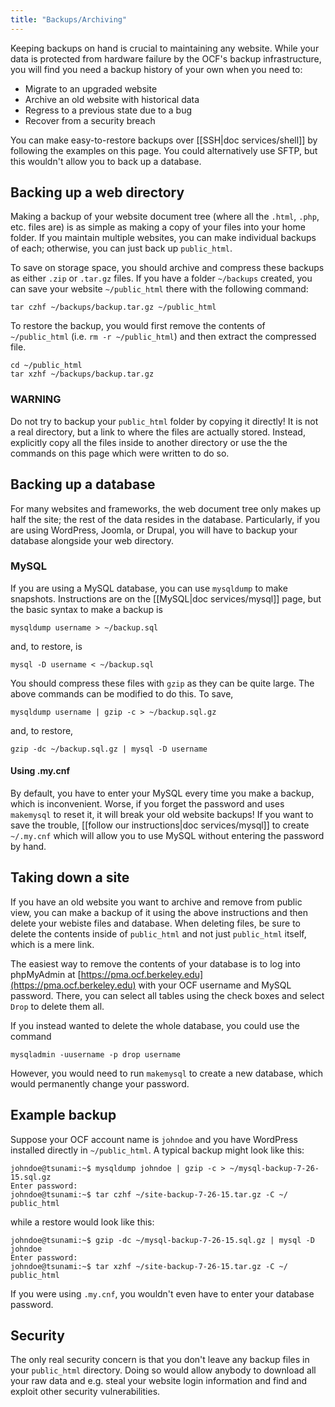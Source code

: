 ```yaml
---
title: "Backups/Archiving"
---
```


Keeping backups on hand is crucial to maintaining any website. While your data
is protected from hardware failure by the OCF's backup infrastructure, you will
find you need a backup history of your own when you need to:

* Migrate to an upgraded website
* Archive an old website with historical data
* Regress to a previous state due to a bug
* Recover from a security breach

You can make easy-to-restore backups over [[SSH|doc services/shell]] by
following the examples on this page. You could alternatively use SFTP, but this
wouldn't allow you to back up a database.


## Backing up a web directory

Making a backup of your website document tree (where all the `.html`, `.php`,
etc. files are) is as simple as making a copy of your files into your home
folder. If you maintain multiple websites, you can make individual backups of
each; otherwise, you can just back up `public_html`.

To save on storage space, you should archive and compress these backups as
either `.zip` or `.tar.gz` files. If you have a folder `~/backups` created, you
can save your website `~/public_html` there with the following command:

    tar czhf ~/backups/backup.tar.gz ~/public_html

To restore the backup, you would first remove the contents of `~/public_html`
(i.e. `rm -r ~/public_html`) and then extract the compressed file.

    cd ~/public_html
    tar xzhf ~/backups/backup.tar.gz

### WARNING

Do not try to backup your `public_html` folder by copying it directly! It is
not a real directory, but a link to where the files are actually stored.
Instead, explicitly copy all the files inside to another directory or use the
the commands on this page which were written to do so.


## Backing up a database

For many websites and frameworks, the web document tree only makes up half the
site; the rest of the data resides in the database. Particularly, if you are
using WordPress, Joomla, or Drupal, you will have to backup your database
alongside your web directory.

### MySQL

If you are using a MySQL database, you can use `mysqldump` to make snapshots.
Instructions are on the [[MySQL|doc services/mysql]] page, but the basic syntax
to make a backup is

    mysqldump username > ~/backup.sql

and, to restore, is

    mysql -D username < ~/backup.sql

You should compress these files with `gzip` as they can be quite large. The
above commands can be modified to do this. To save,

    mysqldump username | gzip -c > ~/backup.sql.gz

and, to restore,

    gzip -dc ~/backup.sql.gz | mysql -D username

#### Using .my.cnf

By default, you have to enter your MySQL every time you make a backup, which is
inconvenient. Worse, if you forget the password and uses `makemysql` to reset
it, it will break your old website backups! If you want to save the trouble,
[[follow our instructions|doc services/mysql]] to create `~/.my.cnf` which will
allow you to use MySQL without entering the password by hand.


## Taking down a site

If you have an old website you want to archive and remove from public view, you
can make a backup of it using the above instructions and then delete your
webiste files and database. When deleting files, be sure to delete the contents
inside of `public_html` and not just `public_html` itself, which is a mere
link.

The easiest way to remove the contents of your database is to log into
phpMyAdmin at [https://pma.ocf.berkeley.edu](https://pma.ocf.berkeley.edu) with
your OCF username and MySQL password. There, you can select all tables using
the check boxes and select `Drop` to delete them all.

If you instead wanted to delete the whole database, you could use the command

    mysqladmin -uusername -p drop username

However, you would need to run `makemysql` to create a new database, which
would permanently change your password.


## Example backup

Suppose your OCF account name is `johndoe` and you have WordPress installed
directly in `~/public_html`. A typical backup might look like this:

    johndoe@tsunami:~$ mysqldump johndoe | gzip -c > ~/mysql-backup-7-26-15.sql.gz
    Enter password:
    johndoe@tsunami:~$ tar czhf ~/site-backup-7-26-15.tar.gz -C ~/ public_html

while a restore would look like this:

    johndoe@tsunami:~$ gzip -dc ~/mysql-backup-7-26-15.sql.gz | mysql -D johndoe
    Enter password:
    johndoe@tsunami:~$ tar xzhf ~/site-backup-7-26-15.tar.gz -C ~/ public_html

If you were using `.my.cnf`, you wouldn't even have to enter your database
password.


## Security

The only real security concern is that you don't leave any backup files in your
`public_html` directory. Doing so would allow anybody to download all your raw
data and e.g. steal your website login information and find and exploit other
security vulnerabilities.
